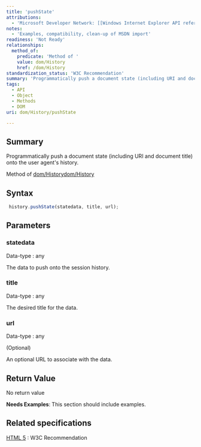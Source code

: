 ```yaml
---
title: 'pushState'
attributions:
  - 'Microsoft Developer Network: [[Windows Internet Explorer API reference](http://msdn.microsoft.com/en-us/library/ie/hh828809%28v=vs.85%29.aspx) Article]'
notes:
  - 'Examples, compatibility, clean-up of MSDN import'
readiness: 'Not Ready'
relationships:
  method_of:
    predicate: 'Method of '
    value: dom/History
    href: /dom/History
standardization_status: 'W3C Recommendation'
summary: 'Programmatically push a document state (including URI and document title) onto the user agent''s history.'
tags:
  - API
  - Object
  - Methods
  - DOM
uri: dom/History/pushState

---
```

## Summary

Programmatically push a document state (including URI and document title) onto the user agent's history.

Method of [dom/History](/dom/History)[dom/History](/dom/History)

## Syntax

``` js
 history.pushState(statedata, title, url);
```

## Parameters

### statedata

 Data-type
:   any

 The data to push onto the session history.

### title

 Data-type
:   any

 The desired title for the data.

### url

 Data-type
:   any

(Optional)

An optional URL to associate with the data.

## Return Value

No return value

**Needs Examples**: This section should include examples.

## Related specifications

[HTML 5](http://www.w3.org/TR/html5/browsers.html#dom-history-pushstate)
:   W3C Recommendation
